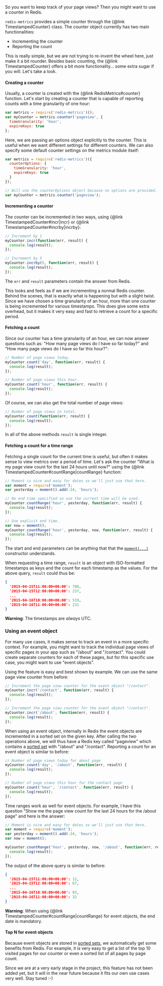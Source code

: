 So you want to keep track of your page views? Then you might want to use a
counter in Redis.

`redis-metrics` provides a simple counter through the {@link
TimestampedCounter} class. The counter object currently has two main
functionalities:

* Incrementing the counter
* Reporting the count

This is really simple, but we are not trying to re-invent the wheel here, just
make it a bit rounder. Besides basic counting, the {@link TimestampedCounter}
offers a bit more functionality... some extra sugar if you will. Let's take a
look.

#### Creating a counter

Usually, a counter is created with the {@link RedisMetrics#counter} function.
Let's start by creating a counter that is capable of reporting counts with a
time granularity of one hour:

```javascript
var metrics = require('redis-metrics')();
var myCounter = metrics.counter('pageview', {
  timeGranularity: 'hour',
  expireKeys: true
};
```

Here, we are passing an options object explicitly to the counter. This is
useful when we want different settings for different counters. We can also
specify some default counter settings on the metrics module itself:

```javascript
var metrics = require('redis-metrics')({
  counterOptions: {
    timeGranularity: 'hour',
    expireKeys: true
  }
});

// Will use the counterOptions object because no options are provided.
var myCounter = metrics.counter('pageview');
```

#### Incrementing a counter

The counter can be incremented in two ways, using {@link
TimestampedCounter#incr|incr} or {@link TimestampedCounter#incrby|incrby}:

```javascript
// Increment by 1
myCounter.incr(function(err, result) {
  console.log(result);
});

// Increment by 5
myCounter.incrby(5, function(err, result) {
  console.log(result);
});
```

The `err` and `result` parameters contain the answer from Redis.

This looks and feels as if we are incrementing a normal Redis counter. Behind
the scenes, that is exactly what is happening but with a slight twist. Since we
have chosen a time granularity of an hour, more than one counter is being
incremented for various timestamps. This does give some extra overhead, but it
makes it very easy and fast to retrieve a count for a specific period.

#### Fetching a count

Since our counter has a time granularity of an hour, we can now answer
questions such as: "How many page views do I have so far today?" and "How many
page views do I have so far this hour?":

```javascript
// Number of page views today.
myCounter.count('day', function(err, result) {
  console.log(result);
});

// Number of page views this hour.
myCounter.count('hour', function(err, result) {
  console.log(result);
});
```

Of course, we can also get the total number of page views:

```javascript
// Number of page views in total.
myCounter.count(function(err, result) {
  console.log(result);
});
```

In all of the above methods `result` is single integer.

#### Fetching a count for a time range

Fetching a single count for the current time is useful, but often it makes
sense to view metrics over a period of time. Let's ask the counter "What is my
page view count for the last 24 hours until now?" using the {@link
TimestampedCounter#countRange|countRange} function:

```javascript
// Moment is nice and easy for dates so we'll just use that here.
var moment = require('moment');
var yesterday = moment().add(-24, 'hours');

// No end time specified so use the current time will be used.
myCounter.countRange('hour', yesterday, function(err, result) {
  console.log(result);
});

// Use explicit end time.
var now = moment();
myCounter.countRange('hour', yesterday, now, function(err, result) {
  console.log(result);
});
```

The start and end parameters can be anything that that the
[`moment(...)`](http://momentjs.com/docs/#/parsing/) constructor understands.

When requesting a time range, `result` is an object with ISO-formatted
timestamps as keys and the count for each timestamp as the values. For the
above query, `result` could thus be:

```json
{
  '2015-04-15T11:00:00+00:00': 788,
  '2015-04-15T12:00:00+00:00': 237,
  ...
  '2015-04-16T10:00:00+00:00': 519,
  '2015-04-16T11:00:00+00:00': 231
}
```

**Warning**: The timestamps are *always* UTC.

### Using an event object

For many use cases, it makes sense to track an event in a more specific
context. For example, you might want to track the individual page views of
specific pages in your app such as "/about" and "/contact". You could create
separate counters for each of these pages, but for this specific use case, you
might want to use "event objects".

Using the feature is easy and best shown by example. We can use the same page
view counter from before:

```javascript
// Increment the page view counter for the event object "/contact".
myCounter.incr('/contact', function(err, result) {
  console.log(result);
});

// Increment the page view counter for the event object "/contact".
myCounter.incr('/about', function(err, result) {
  console.log(result);
});
```

When using an event object, internally in Redis the event objects are
incremented in a sorted set on the given key. After calling the two operations
above, we will thus have a Redis key called "pageview" which contains a [sorted
set](http://redis.io/topics/data-types) with "/about" and "/contact".
Reporting a count for an event object is similar to before:

```javascript
// Number of page views today for about page
myCounter.count('day', '/about', function(err, result) {
  console.log(result);
});

// Number of page views this hour for the contact page
myCounter.count('hour', '/contact', function(err, result) {
  console.log(result);
});
```

Time ranges work as well for event objects. For example, I have this question
"Show me the page view count for the last 24 hours for the /about page" and
here is the answer:

```javascript
// Moment is nice and easy for dates so we'll just use that here.
var moment = require('moment');
var yesterday = moment().add(-24, 'hours');
var now = moment();

myCounter.countRange('hour', yesterday, now, '/about', function(err, result) {
  console.log(result);
});
```

The output of the above query is similar to before:

```json
{
  '2015-04-15T11:00:00+00:00': 12,
  '2015-04-15T12:00:00+00:00': 67,
  ...
  '2015-04-16T10:00:00+00:00': 93,
  '2015-04-16T11:00:00+00:00': 32
}
```

**Warning**: When using {@link TimestampedCounter#countRange|countRange} for
event objects, the end date is mandatory.

#### Top N for event objects

Because event objects are stored in [sorted
sets](http://redis.io/topics/data-types), we automatically get some benefits
from Redis. For example, it is very easy to get a list of the top 10 visited
pages for our counter or even a sorted list of all pages by page count.

Since we are at a very early stage in the project, this feature has not been
added yet, but it will in the near future because it fits our own use cases
very well. Stay tuned :-)
